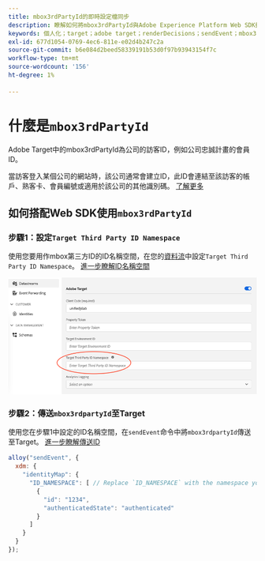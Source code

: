 ```yaml
---
title: mbox3rdPartyId的即時設定檔同步
description: 瞭解如何將mbox3rdPartyId與Adobe Experience Platform Web SDK搭配使用。
keywords: 個人化；target；adobe target；renderDecisions；sendEvent；mbox3rdPartyId；
exl-id: 677d1054-0769-4ec6-811e-e02d4b247c2a
source-git-commit: b6e084d2beed58339191b53d0f97b93943154f7c
workflow-type: tm+mt
source-wordcount: '156'
ht-degree: 1%

---
```


# 什麼是`mbox3rdPartyId`

Adobe Target中的mbox3rdPartyId為公司的訪客ID，例如公司忠誠計畫的會員ID。

當訪客登入某個公司的網站時，該公司通常會建立ID，此ID會連結至該訪客的帳戶、熟客卡、會員編號或適用於該公司的其他識別碼。 [了解更多](https://experienceleague.adobe.com/docs/target/using/audiences/visitor-profiles/3rd-party-id.html#)


## 如何搭配Web SDK使用`mbox3rdPartyId`

### 步驟1：設定`Target Third Party ID Namespace`

使用您要用作mbox第三方ID的ID名稱空間，在您的[資料流](../../../datastreams/overview.md)中設定`Target Third Party ID Namespace`。
[進一步瞭解ID名稱空間](https://experienceleague.adobe.com/docs/experience-platform/identity/namespaces.html?lang=zh-Hant)

![平台UI顯示Target協力廠商ID名稱空間欄位。](assets/mbox3rdpartyid.png)

### 步驟2：傳送`mbox3rdpartyId`至Target

使用您在步驟1中設定的ID名稱空間，在`sendEvent`命令中將`mbox3rdpartyId`傳送至Target。
[進一步瞭解傳送ID](../../identity/overview.md#syncing-identities)

```javascript
alloy("sendEvent", {
  xdm: {
    "identityMap": {
      "ID_NAMESPACE": [ // Replace `ID_NAMESPACE` with the namespace you have configured in Step 1.
        {
          "id": "1234",
          "authenticatedState": "authenticated"
        }
      ]
    }
  }
});
```
